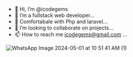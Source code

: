 - 👋 Hi, I’m @icodegems
- 👀 I’m a fullstack web developer...
- 🌱 Comfortabale with Php and laravel...
- 💞️ I’m looking to collaborate on projects...
- 📫 How to reach me icodegems@gmail.com ...

<!---
icodegems/icodegems is a ✨ special ✨ repository because its `README.md` (this file) appears on your GitHub profile.
You can click the Preview link to take a look at your changes.
--->

![WhatsApp Image 2024-05-01 at 10 51 41 AM (1)](https://github.com/icodegems/icodegems/assets/113857382/9aa2f117-b619-4b8f-990b-1c4bc19ac620)
